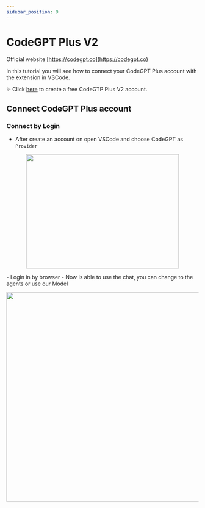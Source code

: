 ```yaml
---
sidebar_position: 9
---
```


# CodeGPT Plus V2

Official website [https://codegpt.co](https://codegpt.co)

In this tutorial you will see how to connect your CodeGPT Plus account with the extension in VSCode.

✨ Click [here](https://app.codegpt.co/en) to create a free CodeGTP Plus V2 account.

## Connect CodeGPT Plus account

### Connect by Login

- After create an account on open VSCode and choose CodeGPT as `Provider`

<p align="center">
      <img width="400" height="300" src="https://github.com/davila7/code-gpt-docs/assets/37567214/ad889330-514c-4261-9aef-7a5e453e7169" />
</p>
- Login in by browser
- Now is able to use the chat, you can change to the agents or use our Model

<p align="center">
      <img width="700" height="550" src="https://github.com/davila7/code-gpt-docs/assets/37567214/6ee66517-f87f-4180-8fa4-d2384bbede25
" />
</p>






